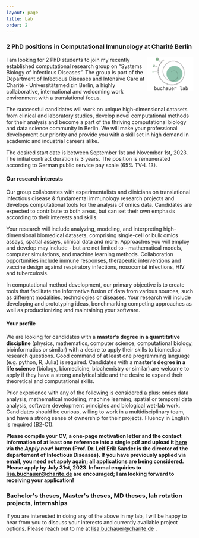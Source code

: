 ```yaml
---
layout: page
title: Lab
order: 2
---
```


### 2 PhD positions in Computational Immunology at Charité Berlin
<img style="width:9em" src="images/buchauer_lab.png" align="right">

I am looking for 2 PhD students to join my recently established computational research group on “Systems Biology of Infectious Diseases”. The group is part of the Department of Infectious Diseases and Intensive Care at Charité - Universitätsmedizin Berlin, a highly collaborative, international and welcoming work environment with a translational focus.

The successful candidates will work on unique high-dimensional datasets from clinical and laboratory studies, develop novel computational methods for their analysis and become a part of the thriving computational biology and data science community in Berlin. We will make your professional development our priority and provide you with a skill set in high demand in academic and industrial careers alike. 

The desired start date is between September 1st and November 1st, 2023. The initial contract duration is 3 years. The position is remunerated according to German public service pay scale (65% TV-L 13).


#### Our research interests

Our group collaborates with experimentalists and clinicians on translational infectious disease & fundamental immunology research projects and develops computational tools for the analysis of omics data. Candidates are expected to contribute to both areas, but can set their own emphasis according to their interests and skills.  

Your research will include analyzing, modeling, and interpreting high-dimensional biomedical datasets, comprising single-cell or bulk omics assays, spatial assays, clinical data and more. Approaches you will employ and develop may include - but are not limited to - mathematical models, computer simulations, and machine learning methods. Collaboration opportunities include immune responses, therapeutic interventions and vaccine design against respiratory infections, nosocomial infections, HIV and tuberculosis.  

In computational method development, our primary objective is to create tools that facilitate the informative fusion of data from various sources, such as different modalities, technologies or diseases. Your research will include developing and prototyping ideas, benchmarking competing approaches as well as productionizing and maintaining your software.
  

#### Your profile

We are looking for candidates with a __master’s degree in a quantitative discipline__ (physics, mathematics, computer science, computational biology, bioinformatics or similar) with a desire to apply their skills to biomedical research questions. Good command of at least one programming language (e.g. python, R, Julia) is required. Candidates with a __master’s degree in a life science__ (biology, biomedicine, biochemistry or similar) are welcome to apply if they have a strong analytical side and the desire to expand their theoretical and computational skills.  

Prior experience with any of the following is considered a plus: omics data analysis, mathematical modeling, machine learning, spatial or temporal data analysis, software development principles and biological wet-lab work. Candidates should be curious, willing to work in a multidisciplinary team, and have a strong sense of ownership for their projects. Fluency in English is required (B2-C1).

__Please compile your CV, a one-page motivation letter and the contact information of at least one reference into a single pdf and upload it [here](https://jobs.bihealth.org/PhD-Position-in-Computational-Immunology-with-Translationa-eng-j448.html) via the _Apply now!_ button (Prof. Dr. Leif Erik Sander is the director of the departement of Infectious Diseases). If you have previously applied via email, you need not apply again; all applications are being considered.  Please apply by July 31st, 2023. Informal enquiries to [lisa.buchauer@charite.de](mailto:lisa.buchauer@charite.de) are encouraged; I am looking forward to receiving your application!__


### Bachelor's theses, Master's theses, MD theses, lab rotation projects, internships

If you are interested in doing any of the above in my lab, I will be happy to hear from you to discuss your interests and currently available project options. Please reach out to me at [lisa.buchauer@charite.de](mailto:lisa.buchauer@charite.de) .




